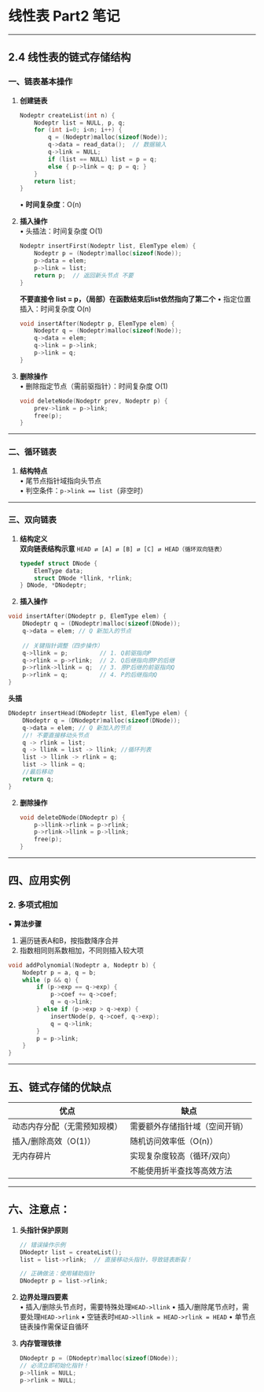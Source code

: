 # 线性表 Part2 笔记

---

## 2.4 线性表的链式存储结构

### 一、链表基本操作
1. **创建链表**  
   ```c
   Nodeptr createList(int n) {
       Nodeptr list = NULL, p, q;
       for (int i=0; i<n; i++) {
           q = (Nodeptr)malloc(sizeof(Node));
           q->data = read_data();  // 数据输入
           q->link = NULL;
           if (list == NULL) list = p = q;
           else { p->link = q; p = q; }
       }
       return list;
   }
   ```
   • **时间复杂度**：O(n)

2. **插入操作**  
   • 头插法：时间复杂度 O(1)  
     ```c
     Nodeptr insertFirst(Nodeptr list, ElemType elem) {
         Nodeptr p = (Nodeptr)malloc(sizeof(Node));
         p->data = elem;
         p->link = list;
         return p;  // 返回新头节点 不要
     }
     ```
     **不要直接令 list = p，（局部）在函数结束后list依然指向了第二个**
   • 指定位置插入：时间复杂度 O(n)  
     ```c
     void insertAfter(Nodeptr p, ElemType elem) {
         Nodeptr q = (Nodeptr)malloc(sizeof(Node));
         q->data = elem;
         q->link = p->link;
         p->link = q;
     }
     ```

3. **删除操作**  
   • 删除指定节点（需前驱指针）：时间复杂度 O(1)  
     ```c
     void deleteNode(Nodeptr prev, Nodeptr p) {
         prev->link = p->link;
         free(p);
     }
     ```

---

### 二、循环链表
1. **结构特点**  
   • 尾节点指针域指向头节点  
   • 判空条件：`p->link == list`（非空时）

---

### 三、双向链表
1. **结构定义**  
**双向链表结构示意**
`HEAD ⇄ [A] ⇄ [B] ⇄ [C] ⇄ HEAD（循环双向链表）`
   ```c
   typedef struct DNode {
       ElemType data;
       struct DNode *llink, *rlink;
   } DNode, *DNodeptr;
   ```
1. **插入操作** 
```c
void insertAfter(DNodeptr p, ElemType elem) {
    DNodeptr q = (DNodeptr)malloc(sizeof(DNode));
    q->data = elem; // Q 新加入的节点
    
    // 关键指针调整（四步操作）
    q->llink = p;         // 1. Q前驱指向P
    q->rlink = p->rlink;  // 2. Q后继指向原P的后继
    p->rlink->llink = q;  // 3. 原P后继的前驱指向Q
    p->rlink = q;         // 4. P的后继指向Q
}
```
**头插**
```c
DNodeptr insertHead(DNodeptr list, ElemType elem) {
    DNodeptr q = (DNodeptr)malloc(sizeof(DNode));
    q->data = elem; // Q 新加入的节点
    //! 不要直接移动头节点
    q -> rlink = list;
    q -> llink = list -> llink; //循环列表
    list -> llink -> rlink = q;
    list -> llink = q;
    //最后移动 
    return q;
}
```

2. **删除操作**  
   ```c
   void deleteDNode(DNodeptr p) {
       p->llink->rlink = p->rlink;
       p->rlink->llink = p->llink;
       free(p);
   }
   ```

---

## 四、应用实例
### 2. 多项式相加
• **算法步骤**  
  1. 遍历链表A和B，按指数降序合并  
  2. 指数相同则系数相加，不同则插入较大项  
  ```c
  void addPolynomial(Nodeptr a, Nodeptr b) {
      Nodeptr p = a, q = b;
      while (p && q) {
          if (p->exp == q->exp) {
              p->coef += q->coef;
              q = q->link;
          } else if (p->exp > q->exp) {
              insertNode(p, q->coef, q->exp);
              q = q->link;
          }
          p = p->link;
      }
  }
  ```

---

## 五、链式存储的优缺点
| **优点**                     | **缺点**                     |
|------------------------------|-------------------------------|
| 动态内存分配（无需预知规模） | 需要额外存储指针域（空间开销）|
| 插入/删除高效（O(1)）        | 随机访问效率低（O(n)）        |
| 无内存碎片                   | 实现复杂度较高（循环/双向）  |
|                             | 不能使用折半查找等高效方法  |

---
## 六、注意点：
1. **头指针保护原则**  
   ```c
   // 错误操作示例
   DNodeptr list = createList();
   list = list->rlink;  // 直接移动头指针，导致链表断裂！
   
   // 正确做法：使用辅助指针
   DNodeptr p = list->rlink;
   ```

2. **边界处理四要素**  
   • 插入/删除头节点时，需要特殊处理`HEAD->llink`
   • 插入/删除尾节点时，需要处理`HEAD->rlink`
   • 空链表时`HEAD->llink = HEAD->rlink = HEAD`
   • 单节点链表操作需保证自循环

3. **内存管理铁律**  
   ```c
   DNodeptr p = (DNodeptr)malloc(sizeof(DNode));
   // 必须立即初始化指针！
   p->llink = NULL;
   p->rlink = NULL;
   ```



